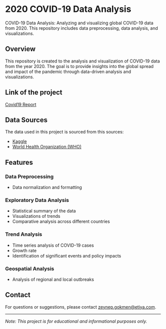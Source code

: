 # 2020 COVID-19 Data Analysis
COVID-19 Data Analysis: Analyzing and visualizing global COVID-19 data from 2020. This repository includes data preprocessing, data analysis, and visualizations.
## Overview
This repository is created to the analysis and visualization of COVID-19 data from the year 2020. The goal is to provide insights into the global spread and impact of the pandemic through data-driven analysis and visualizations.
## Link of the project
[Covid19 Report](https://lookerstudio.google.com/s/rZAggHjSedM)
## Data Sources
The data used in this project is sourced from this sources:
- [Kaggle](https://www.kaggle.com/datasets/imdevskp/corona-virus-report)
- [World Health Organization (WHO)](https://data.who.int/dashboards/covid19/cases)
## Features
### Data Preprocessing
- Data normalization and formatting

### Exploratory Data Analysis
- Statistical summary of the data
- Visualizations of trends
- Comparative analysis across different countries

### Trend Analysis
- Time series analysis of COVID-19 cases
- Growth rate
- Identification of significant events and policy impacts

### Geospatial Analysis
- Analysis of regional and local outbreaks
  
## Contact
For questions or suggestions, please contact [zeynep.gokmen@etiya.com](mailto:zeynep.gokmen@etiya.com).

---

*Note: This project is for educational and informational purposes only.*
